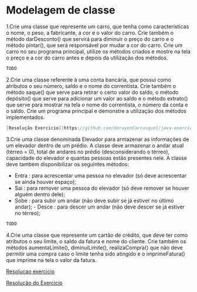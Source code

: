 # Modelagem de classe

1.Crie uma classe que represente um carro, que tenha como características o nome, o peso, a fabricante, a cor e o valor do carro. Crie também o método darDesconto() que servirá para diminuir o preço do carro e o método pintar(), que será responsável por mudar a cor do carro. Crie um carro no seu programa principal, utilize os métodos criados e mostre na tela o preço e a cor do carro antes e depois da utilização dos métodos.

```java
TODO
```

2.Crie uma classe referente à uma conta bancária, que possui como atributos o seu número, saldo e o nome do correntista. Crie também o método saque() que serve para retirar o certo valor do saldo, o método depósito() que serve para adicionar um valor ao saldo e o método extrato() que serve para mostrar na tela o nome do correntista, o número da conta e o saldo. Crie um programa principal e demonstre a utilização dos métodos implementados.

```java
[Resolução Exercicio](https://github.com/dorayenCarrasquel/java-exercices/tree/feature/Modelagem_ContaBancaria/src/POO1_Mod3_EXE2ContaBancaria)
```

3.Crie uma classe denominada Elevador para armazenar as informações de um elevador dentro de um prédio. A classe deve armazenar o andar atual (térreo = 0), total de andares no prédio (desconsiderando o térreo), capacidade do elevador e quantas pessoas estão presentes nele. A classe deve também disponibilizar os seguintes métodos:

- Entra : para acrescentar uma pessoa no elevador (só deve acrescentar se ainda houver espaço);
- Sai : para remover uma pessoa do elevador (só deve remover se houver alguém dentro dele);
- Sobe : para subir um andar (não deve subir se já estiver no último andar); - Desce : para descer um andar (não deve descer se já estiver no térreo);

```java
TODO
```

4.Crie uma classe que represente um cartão de crédito, que deve ter como atributos o seu limite, o saldo da fatura e nome do cliente. Crie também os métodos aumentaLimite(), diminuiLimite(), realizaCompra() que não deve permitir uma compra caso o limite tenha sido atingido e o imprimeFatura() que imprime na tela o
valor da fatura.

[Resolucao exercicio](https://github.com/lurregiabarreto/java-exercices/tree/feature/CartaoCredito/src/br/com/zup/CartaoCredito)

[Resolução do Exercicio](https://github.com/Raline1/java-exercices/tree/feature/modelarCartao/src/CartaoDeCredito)